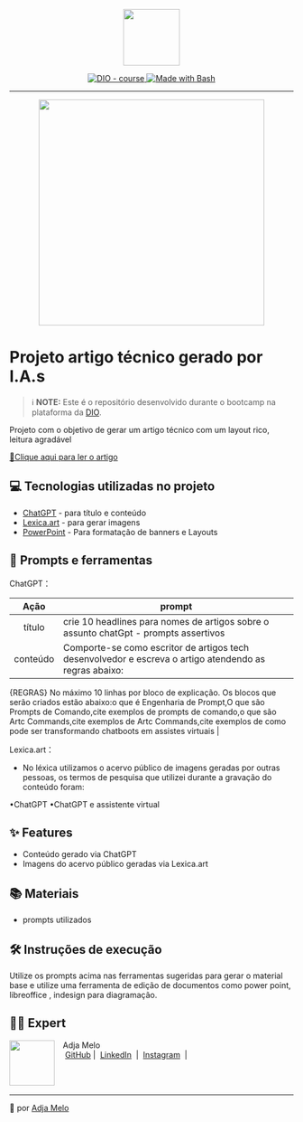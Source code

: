 <p align="center">
    <img width="100" src=".github/assets/banner.png">
</p>


<p align="center">
  <a href="https://dio.me/"><img src="https://img.shields.io/badge/DIO-Course-28DA77?logo=youtube" alt="DIO - course">
  </a>
  <a href="https://www.gnu.org/software/bash/" title="Go to Bash homepage"><img src="https://img.shields.io/badge/Prompt-Project-blue?logo=gnu-bash&amp;logoColor=white" alt="Made with Bash">
  </a>
</p>

-------

<p align="center">
  <img 
    src=".github/assets/preview.png"
    width="400"  
  />
</p>

# Projeto artigo técnico gerado por I.A.s


 > ℹ️ **NOTE:** Este é o repositório desenvolvido durante o bootcamp na plataforma da [DIO](https://dio.me).



Projeto com o objetivo de gerar um artigo técnico com um layout rico, leitura agradável 

<a href="https://web.dio.me/articles/potencializando-o-papel-dos-act-commands-no-chatgpt-transformando-chatbots-em-assistentes-virtuais?back=%2Farticles&page=1&order=oldest" title="View PDF now"> 📕Clique aqui para ler o artigo</a>

## 💻 Tecnologias utilizadas no projeto

- [ChatGPT](https://chat.openai.com/) - para título e conteúdo
- [Lexica.art](https://lexica.art/) - para gerar imagens
- [PowerPoint](https://www.microsoft.com/en/microsoft-365/powerpoint) - Para formatação de banners e Layouts

## 📄 Prompts e ferramentas


ChatGPT：

|   Ação   | prompt                                                                                                                                                                                                                                                                         |
| :------: | ------------------------------------------------------------------------------------------------------------------------------------------------------------------------------------------------------------------------------------------------------------------------------ |
|  título  | crie  10 headlines  para nomes de artigos sobre  o assunto chatGpt - prompts assertivos                                                                                                                                                                                       |
| conteúdo | Comporte-se como escritor de artigos tech  desenvolvedor  e escreva o artigo atendendo as regras abaixo:
 {REGRAS} No máximo 10 linhas por bloco de explicação. Os blocos que  serão criados estão abaixo:o que é  Engenharia de Prompt,O que são Prompts de Comando,cite exemplos de prompts de comando,o que são Artc Commands,cite exemplos de Artc Commands,cite exemplos de como  pode ser transformando chatboots em assistes virtuais
 |

Lexica.art：

- No léxica utilizamos o acervo público de imagens geradas por outras pessoas, os termos de pesquisa que utilizei durante a gravação do conteúdo foram:

•ChatGPT
•ChatGPT e assistente virtual 


## ✨ Features

- Conteúdo gerado via ChatGPT
- Imagens do acervo público geradas via Lexica.art

## 📚 Materiais

- prompts utilizados

## 🛠️ Instruções de execução

Utilize os prompts acima nas ferramentas sugeridas para gerar o material base e utilize uma ferramenta de edição de documentos como power point, libreoffice , indesign para diagramação.
## 👨‍💻 Expert

<p>
    <img 
      align=left 
      margin=10 
      width=80 
      src="https://avatars.githubusercontent.com/u/127911046?s=96&v=4"
    />
    <p>&nbsp&nbsp&nbspAdja Melo<br>
    &nbsp&nbsp&nbsp
    <a href="https://github.com/adja-18">
    GitHub</a>&nbsp;|&nbsp;
    <a href="https://www.linkedin.com/in/adja-melo-717b0b1a0/">LinkedIn</a>
&nbsp;|&nbsp;
    <a href="https://www.instagram.com/adja.mel0/">
    Instagram</a>
&nbsp;|&nbsp;</p>
</p>
<br/><br/>
<p>

---

🦄 por [Adja Melo](https://github.com/adja-18)